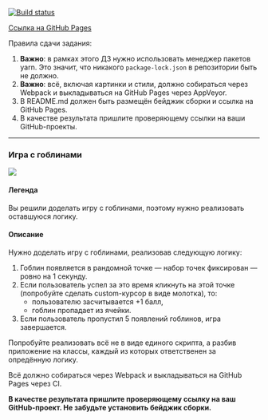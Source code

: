 [![Build status](https://ci.appveyor.com/api/projects/status/nhxhgtycn3kiiq2u?svg=true)](https://ci.appveyor.com/project/Ludiamen/11-ahj-code-events-1)

[Сcылка на GitHub Pages](https://ludiamen.github.io/11-ahj-code-events-1/src/)

Правила сдачи задания:

1. **Важно**: в рамках этого ДЗ нужно использовать менеджер пакетов yarn. Это значит, что никакого `package-lock.json` в репозитории быть не должно.
1. **Важно**: всё, включая картинки и стили, должно собираться через Webpack и выкладываться на GitHub Pages через AppVeyor.
1. В README.md должен быть размещён бейджик сборки и ссылка на GitHub Pages.
1. В качестве результата пришлите проверяющему ссылки на ваши GitHub-проекты.

---

### Игра с гоблинами

![](./pic/GracefulMiniatureBustard-small.gif)

#### Легенда

Вы решили доделать игру с гоблинами, поэтому нужно реализовать оставшуюся логику.

#### Описание

Нужно доделать игру с гоблинами, реализовав следующую логику:
1. Гоблин появляется в рандомной точке — набор точек фиксирован — ровно на 1 секунду.
1. Если пользователь успел за это время кликнуть на этой точке (попробуйте сделать custom-курсор в виде молотка), то:
    * пользователю засчитывается +1 балл,
    * гоблин пропадает из ячейки.
1. Если пользователь пропустил 5 появлений гоблинов, игра завершается.

Попробуйте реализовать всё не в виде единого скрипта, а разбив приложение на классы, каждый из которых ответственен за опредённую логику.

Всё должно собираться через Webpack и выкладываться на GitHub Pages через CI.

**В качестве результата пришлите проверяющему ссылку на ваш GitHub-проект. Не забудьте установить бейджик сборки.**
